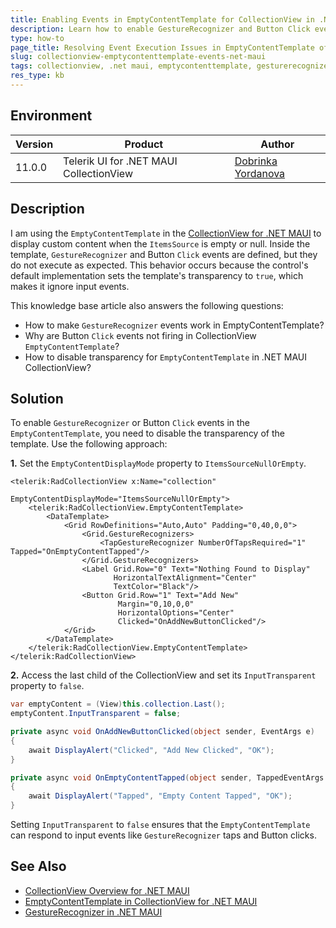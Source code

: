 ```yaml
---
title: Enabling Events in EmptyContentTemplate for CollectionView in .NET MAUI
description: Learn how to enable GestureRecognizer and Button Click events in the EmptyContentTemplate of the CollectionView for .NET MAUI when they are not executing.
type: how-to
page_title: Resolving Event Execution Issues in EmptyContentTemplate of CollectionView in .NET MAUI
slug: collectionview-emptycontenttemplate-events-net-maui
tags: collectionview, .net maui, emptycontenttemplate, gesturerecognizer, button-click, inputtransparent
res_type: kb
---
```


## Environment

| Version | Product | Author | 
| --- | --- | ---- | 
| 11.0.0 | Telerik UI for .NET MAUI CollectionView | [Dobrinka Yordanova](https://www.telerik.com/blogs/author/dobrinka-yordanova) |

## Description

I am using the `EmptyContentTemplate` in the [CollectionView for .NET MAUI](https://docs.telerik.com/devtools/maui/controls/collectionview/overview) to display custom content when the `ItemsSource` is empty or null. Inside the template, `GestureRecognizer` and Button `Click` events are defined, but they do not execute as expected. This behavior occurs because the control's default implementation sets the template's transparency to `true`, which makes it ignore input events.

This knowledge base article also answers the following questions:
- How to make `GestureRecognizer` events work in EmptyContentTemplate?
- Why are Button `Click` events not firing in CollectionView `EmptyContentTemplate`?
- How to disable transparency for `EmptyContentTemplate` in .NET MAUI CollectionView?

## Solution

To enable `GestureRecognizer` or Button `Click` events in the `EmptyContentTemplate`, you need to disable the transparency of the template. Use the following approach:

**1.** Set the `EmptyContentDisplayMode` property to `ItemsSourceNullOrEmpty`.

```xaml
<telerik:RadCollectionView x:Name="collection" 
                           EmptyContentDisplayMode="ItemsSourceNullOrEmpty">
    <telerik:RadCollectionView.EmptyContentTemplate>
        <DataTemplate>
            <Grid RowDefinitions="Auto,Auto" Padding="0,40,0,0">
                <Grid.GestureRecognizers>
                    <TapGestureRecognizer NumberOfTapsRequired="1" Tapped="OnEmptyContentTapped"/>
                </Grid.GestureRecognizers>
                <Label Grid.Row="0" Text="Nothing Found to Display"
                       HorizontalTextAlignment="Center"
                       TextColor="Black"/>
                <Button Grid.Row="1" Text="Add New" 
                        Margin="0,10,0,0"
                        HorizontalOptions="Center"
                        Clicked="OnAddNewButtonClicked"/>
            </Grid>                        
        </DataTemplate>                            
    </telerik:RadCollectionView.EmptyContentTemplate>
</telerik:RadCollectionView>
```
**2.** Access the last child of the CollectionView and set its `InputTransparent` property to `false`.

```csharp
var emptyContent = (View)this.collection.Last();
emptyContent.InputTransparent = false;

private async void OnAddNewButtonClicked(object sender, EventArgs e)
{
    await DisplayAlert("Clicked", "Add New Clicked", "OK");
}             

private async void OnEmptyContentTapped(object sender, TappedEventArgs e)
{
    await DisplayAlert("Tapped", "Empty Content Tapped", "OK");
}
```

Setting `InputTransparent` to `false` ensures that the `EmptyContentTemplate` can respond to input events like `GestureRecognizer` taps and Button clicks.

## See Also

- [CollectionView Overview for .NET MAUI](https://docs.telerik.com/devtools/maui/controls/collectionview/overview)
- [EmptyContentTemplate in CollectionView for .NET MAUI](https://docs.telerik.com/devtools/maui/controls/collectionview/empty-template)
- [GestureRecognizer in .NET MAUI](https://learn.microsoft.com/en-us/dotnet/maui/fundamentals/gestures/tap?view=net-maui-9.0)
